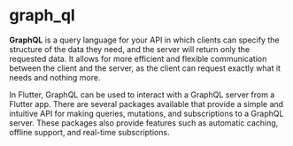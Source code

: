 # graph_ql

<b>GraphQL</b> is a query language for your API in which clients can specify the structure of the data they need, and the server will return only the requested data. It allows for more efficient and flexible communication between the client and the server, as the client can request exactly what it needs and nothing more.

In Flutter, GraphQL can be used to interact with a GraphQL server from a Flutter app. There are several packages available that provide a simple and intuitive API for making queries, mutations, and subscriptions to a GraphQL server. These packages also provide features such as automatic caching, offline support, and real-time subscriptions.
